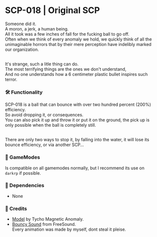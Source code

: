# SCP-018 | Original SCP

Someone did it.<br>
A moron, a jerk, a human being.<br>
All it took was a few inches of fall for the fucking ball to go off.<br>
Often when we think of every anomaly we hold, we quickly think of all the unimaginable horrors that by their mere perception have indelibly marked our organization.<br><br>

It's strange, such a litle thing can do.<br>
The most terrifying things are the ones we don't understand,<br>
And no one understands how a 6 centimeter plastic bullet inspires such terror.<br>

### 🛠️ Functionality

SCP-018 is a ball that can bounce with over two hundred percent (200%) efficiency.<br>
So avoid dropping it, or consequences.<br>
You can also pick it up and throw it or put it on the ground, the pick up is only possible when the ball is completely still.<br><br>

There are only two ways to stop it, by falling into the water, it will lose its bounce efficiency, or via another SCP...<br>

### 🧩 GameModes

Is compatible on all gamemodes normally, but I recommend its use on ```darkrp``` if possible.

### 📌 Dependencies

- None

### 🤝 Credits

- [Model](https://sketchfab.com/3d-models/ball-a9129483b3ca4d79b26fd749f7792001) by Tycho Magnetic Anomaly.<br>
- [Bouncy Sound](https://freesound.org/) from FreeSound.<br>
Every animation was made by myself, dont steal it pleise.
